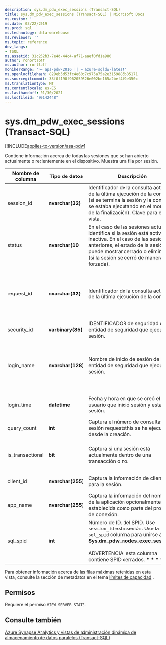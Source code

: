 ```yaml
---
description: sys.dm_pdw_exec_sessions (Transact-SQL)
title: sys.dm_pdw_exec_sessions (Transact-SQL) | Microsoft Docs
ms.custom: ''
ms.date: 03/22/2019
ms.prod: sql
ms.technology: data-warehouse
ms.reviewer: ''
ms.topic: reference
dev_langs:
- TSQL
ms.assetid: 31c262b3-7e4d-44c4-af71-aaef0fd1a980
author: ronortloff
ms.author: rortloff
monikerRange: '>= aps-pdw-2016 || = azure-sqldw-latest'
ms.openlocfilehash: 829eb5d53fc4e60c7c975a75a2e3159885b85171
ms.sourcegitcommit: 33f0f190f962059826e002be165a2bef4f9e350c
ms.translationtype: MT
ms.contentlocale: es-ES
ms.lasthandoff: 01/30/2021
ms.locfileid: "99142448"
---
```

# <a name="sysdm_pdw_exec_sessions-transact-sql"></a>sys.dm_pdw_exec_sessions (Transact-SQL)
[!INCLUDE[applies-to-version/asa-pdw](../../includes/applies-to-version/asa-pdw.md)]

  Contiene información acerca de todas las sesiones que se han abierto actualmente o recientemente en el dispositivo. Muestra una fila por sesión.  
  
|Nombre de columna|Tipo de datos|Descripción|Intervalo|  
|-----------------|---------------|-----------------|-----------|  
|session_id|**nvarchar(32)**|Identificador de la consulta actual o de la última ejecución de la consulta (si se termina la sesión y la consulta se estaba ejecutando en el momento de la finalización). Clave para esta vista.|Único en todas las sesiones del sistema.|  
|status|**nvarchar(10**|En el caso de las sesiones actuales, identifica si la sesión está activa o inactiva. En el caso de las sesiones anteriores, el estado de la sesión puede mostrar cerrado o eliminado (si la sesión se cerró de manera forzada).|' ACTIVE ', ' CLOSED ', ' IDLE ', ' TERMINATED '|  
|request_id|**nvarchar(32)**|Identificador de la consulta actual o de la última ejecución de la consulta.|Único en todas las solicitudes del sistema. Es NULL si no se ha ejecutado ninguno.|  
|security_id|**varbinary(85)**|IDENTIFICADOR de seguridad de la entidad de seguridad que ejecuta la sesión.||  
|login_name|**nvarchar(128)**|Nombre de inicio de sesión de la entidad de seguridad que ejecuta la sesión.|Cualquier cadena que se ajuste a las convenciones de nomenclatura de usuario.|  
|login_time|**datetime**|Fecha y hora en que se creó el usuario que inició sesión y esta sesión.|**DateTime** válido antes de la hora actual.|  
|query_count|**int**|Captura el número de consultas/la sesión requeststhis se ha ejecutado desde la creación.|Mayor o igual que 0.|  
|is_transactional|**bit**|Captura si una sesión está actualmente dentro de una transacción o no.|0 para la confirmación automática, 1 para transaccional.|  
|client_id|**nvarchar(255)**|Captura la información de cliente para la sesión.|Cualquier cadena válida.|  
|app_name|**nvarchar(255)**|Captura la información del nombre de la aplicación opcionalmente establecida como parte del proceso de conexión.|Cualquier cadena válida.|  
|sql_spid|**int**|Número de ID. del SPID. Use `session_id` esta sesión. Use la `sql_spid` columna para unirse a **Sys.dm_pdw_nodes_exec_sessions**.<br /><br /> ADVERTENCIA: esta columna contiene SPID cerrados. **\* \* \* \***||  
  
 Para obtener información acerca de las filas máximas retenidas en esta vista, consulte la sección de metadatos en el tema [límites de capacidad](/azure/sql-data-warehouse/sql-data-warehouse-service-capacity-limits#metadata) .  
  
## <a name="permissions"></a>Permisos  
 Requiere el permiso `VIEW SERVER STATE`.  
  
## <a name="see-also"></a>Consulte también  
 [Azure Synapse Analytics y vistas de administración dinámica de almacenamiento de datos paralelos &#40;Transact-SQL&#41;](../../relational-databases/system-dynamic-management-views/sql-and-parallel-data-warehouse-dynamic-management-views.md)  
  
  
